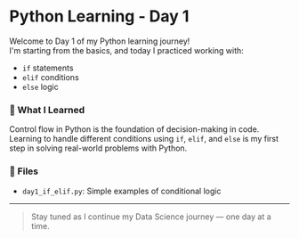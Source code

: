# Python Learning - Day 1

Welcome to Day 1 of my Python learning journey!  
I'm starting from the basics, and today I practiced working with:

- `if` statements
- `elif` conditions
- `else` logic

### 🧠 What I Learned
Control flow in Python is the foundation of decision-making in code.  
Learning to handle different conditions using `if`, `elif`, and `else` is my first step in solving real-world problems with Python.

### 📂 Files
- `day1_if_elif.py`: Simple examples of conditional logic

---

> Stay tuned as I continue my Data Science journey — one day at a time.
